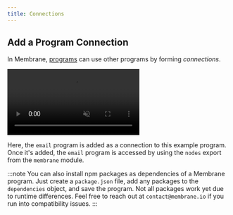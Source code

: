 ```yaml
---
title: Connections
---
```


## Add a Program Connection

In Membrane, [programs](/concepts/programs/) can use other programs by forming _connections_.

<video src="/cloud-assets/add-connection.mp4" muted autoplay loop></video>

Here, the `email` program is added as a connection to this example program. Once it's added, the `email` program is accessed by using the `nodes` export from the `membrane` module.

<!-- TODO: ## Add a Granular Dependency -->

:::note
You can also install npm packages as dependencies of a Membrane program. Just create a `package.json` file, add any packages to the `dependencies` object, and save the program. Not all packages work yet due to runtime differences. Feel free to reach out at `contact@membrane.io` if you run into compatibility issues.
:::
